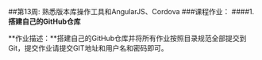##第13周: 熟悉版本库操作工具和AngularJS、Cordova
###课程作业：
####1. **搭建自己的GitHub仓库**

  **作业描述：**搭建自己的GitHub仓库并将所有作业按照目录规范全部提交到Git，提交作业请提交GIT地址和用户名和密码即可。

